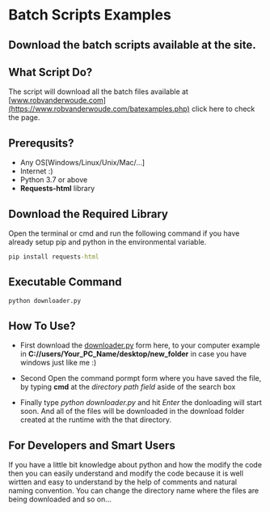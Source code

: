 # Batch Scripts Examples
## Download the batch scripts available at the site.

## What Script Do?
The script will download all the batch files available at [www.robvanderwoude.com](https://www.robvanderwoude.com/batexamples.php) click here to check the page.

## Prerequsits?
* Any OS[Windows/Linux/Unix/Mac/...]
* Internet :)
* Python 3.7 or above
* __Requests-html__ library 

## Download the Required Library
Open the terminal or cmd and run the following command if you have already setup pip and python in the environmental variable.
```cmd
pip install requests-html
```

## Executable Command
```cmd
python downloader.py
```
## How To Use?
* First download the [downloader.py](https://github.com/Mohammad-Bilal-Bhatti/python/blob/master/Batch%20Scripts%20Examples/downloader.py) form here, to your computer example in __C://users/Your_PC_Name/desktop/new_folder__
in case you have windows just like me :)

* Second Open the command pormpt form where you have saved the file, by typing __cmd__ at the _directory path field_ aside of the search box

* Finally type _python downloader.py_ and hit _Enter_ the donloading will start soon. And all of the files will be downloaded in the download folder created at the runtime with the that directory.


## For Developers and Smart Users
If you have a little bit knowledge about python and how the modify the code then you can easily understand and modify the code because it is well wirtten and easy to understand by the help of comments and natural naming convention.
You can change the directory name where the files are being downloaded and so on...







